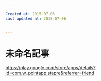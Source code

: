 ```yaml
---

Created at: 2015-07-06
Last updated at: 2015-07-06


---
```


# 未命名記事


<https://play.google.com/store/apps/details?id=com.w_pointapp.stapre&referrer=friend>

